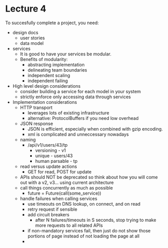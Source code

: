 Lecture 4
============

To succesfully complete a project, you need:
* design docs
  * user stories
  * data model
* services
  * It is good to have your services be modular.
  * Benefits of modularity:
    * abstracting implementation
    * delineating team boundaries
    * independent scaling
    * independent failing
* High level design considerations
  * consider building a service for each model in your system
  * strictly enforce only accessing data through services
* Implementation considerations
  * HTTP transport
    * leverages lots of existing infrastructure
    * alternative: ProtocolBuffers if you need low overhead
  * JSON response
    * JSON is efficient, especially when combined with gzip encoding.
    * xml is complicated and unneccessary nowadays
  * naming
    * /api/v1/users/43/tp
      * versioning - v1
      * unique - users/43
      * human parsable - tp
  * read versus update actions
    * GET for read, POST for update
  * APIs should NOT be deprecated so think about how you will come out with a v2, v3... using current architecture
  * call things concurrently as much as possible
    * future = Future(call(some_service))
  * handle failures when calling services
    * use timeouts on DNS lookup, on connect, and on read
    * retry request if sensible
    * add circuit breakers
      * after N failures/timeouts in S seconds, stop trying to make more requests to all related APIs
    * if non-mandatory services fail, then just do not show those portions of page instead of not loading the page at all
    *
